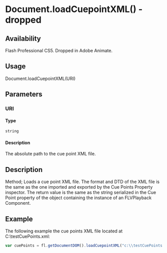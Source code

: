# Document.loadCuepointXML() - dropped

## Availability

Flash Professional CS5. Dropped in Adobe Animate.

## Usage

Document.loadCuepointXML(URI)

## Parameters

### **URI**

#### Type

```typescript
string
```

#### Description

The absolute path to the cue point XML file.

## Description

Method; Loads a cue point XML file. The format and DTD of the XML file is the same as the one imported and exported by the Cue Points Property inspector. The return value is the same as the string serialized in the Cue Point property of the object containing the instance of an FLVPlayback Component.

## Example

The following example the cue points XML file located at C:\\testCuePoints.xml:

```javascript
var cuePoints = fl.getDocumentDOM().loadCuepointXML("c:\\testCuePoints.xml");
```
